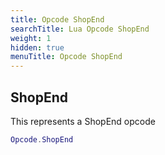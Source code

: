 ```yaml
---
title: Opcode ShopEnd
searchTitle: Lua Opcode ShopEnd
weight: 1
hidden: true
menuTitle: Opcode ShopEnd
---
```

## ShopEnd

This represents a ShopEnd opcode
```lua
Opcode.ShopEnd
```